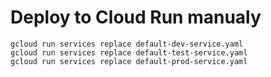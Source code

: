 # Deploy to Cloud Run manualy

    gcloud run services replace default-dev-service.yaml
    gcloud run services replace default-test-service.yaml
    gcloud run services replace default-prod-service.yaml
